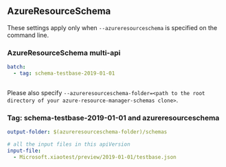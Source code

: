 ## AzureResourceSchema

These settings apply only when `--azureresourceschema` is specified on the command line.

### AzureResourceSchema multi-api

``` yaml $(azureresourceschema) && $(multiapi)
batch:
  - tag: schema-testbase-2019-01-01
  
```

Please also specify `--azureresourceschema-folder=<path to the root directory of your azure-resource-manager-schemas clone>`.

### Tag: schema-testbase-2019-01-01 and azureresourceschema

``` yaml $(tag) == 'schema-testbase-2019-01-01' && $(azureresourceschema)
output-folder: $(azureresourceschema-folder)/schemas

# all the input files in this apiVersion
input-file:
  - Microsoft.xiaotest/preview/2019-01-01/testbase.json
```
